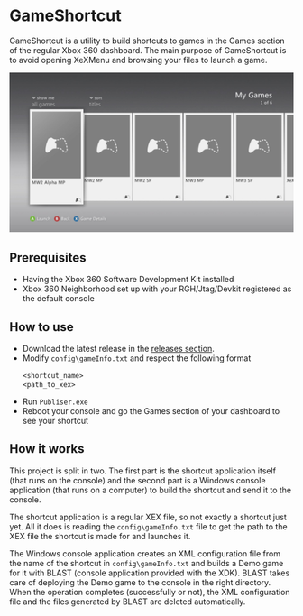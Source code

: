 # GameShortcut

GameShortcut is a utility to build shortcuts to games in the Games section of the regular Xbox 360 dashboard. The main purpose of GameShortcut is to avoid opening XeXMenu and browsing your files to launch a game.

<img src="./Resources/screenshot.jpg" alt="Games section"/>

## Prerequisites

- Having the Xbox 360 Software Development Kit installed
- Xbox 360 Neighborhood set up with your RGH/Jtag/Devkit registered as the default console

## How to use

- Download the latest release in the [releases section](https://github.com/ClementDreptin/GameShortcut/releases).
- Modify `config\gameInfo.txt` and respect the following format
    ```
    <shortcut_name>
    <path_to_xex>
    ```
- Run `Publiser.exe`
- Reboot your console and go the Games section of your dashboard to see your shortcut

## How it works

This project is split in two. The first part is the shortcut application itself (that runs on the console) and the second part is a Windows console application (that runs on a computer) to build the shortcut and send it to the console.

The shortcut application is a regular XEX file, so not exactly a shortcut just yet. All it does is reading the `config\gameInfo.txt` file to get the path to the XEX file the shortcut is made for and launches it.

The Windows console application creates an XML configuration file from the name of the shortcut in `config\gameInfo.txt` and builds a Demo game for it with BLAST (console application provided with the XDK). BLAST takes care of deploying the Demo game to the console in the right directory. When the operation completes (successfully or not), the XML configuration file and the files generated by BLAST are deleted automatically.
